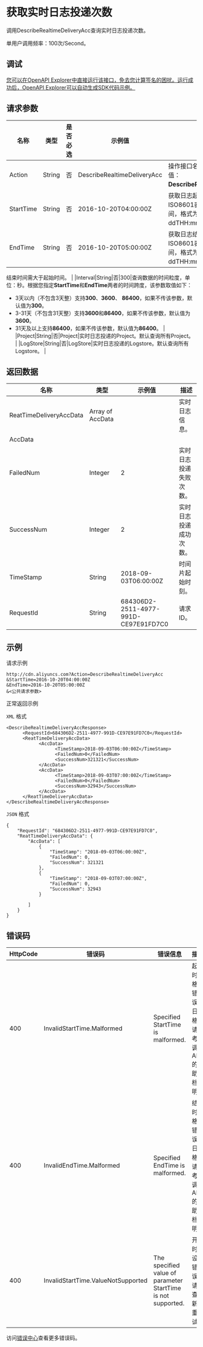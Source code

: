 # 获取实时日志投递次数

调用DescribeRealtimeDeliveryAcc查询实时日志投递次数。

单用户调用频率：100次/Second。

## 调试

[您可以在OpenAPI Explorer中直接运行该接口，免去您计算签名的困扰。运行成功后，OpenAPI Explorer可以自动生成SDK代码示例。](https://api.aliyun.com/#product=Cdn&api=DescribeRealtimeDeliveryAcc&type=RPC&version=2018-05-10)

## 请求参数

|名称|类型|是否必选|示例值|描述|
|--|--|----|---|--|
|Action|String|否|DescribeRealtimeDeliveryAcc|操作接口名，系统规定参数，取值：**DescribeRealtimeDeliveryAcc**。 |
|StartTime|String|否|2016-10-20T04:00:00Z|获取日志起始时间。日期格式按照ISO8601表示法，并使用UTC时间，格式为yyyy-MM-ddTHH:mm:ssZ。 |
|EndTime|String|否|2016-10-20T05:00:00Z|获取日志结束时间。日期格式按照ISO8601表示法，并使用UTC时间，格式为yyyy-MM-ddTHH:mm:ssZ。

 结束时间需大于起始时间。 |
|Interval|String|否|300|查询数据的时间粒度，单位：秒。根据您指定**StartTime**和**EndTime**两者的时间跨度，该参数取值如下：

 -   3天以内（不包含3天整）支持**300**、**3600**、 **86400**，如果不传该参数，默认值为**300**。
-   3-31天（不包含31天整）支持**3600**和**86400**，如果不传该参数，默认值为**3600**。
-   31天及以上支持**86400**，如果不传该参数，默认值为**86400**。 |
|Project|String|否|Project|实时日志投递的Project。默认查询所有Project。 |
|LogStore|String|否|LogStore|实时日志投递的Logstore。默认查询所有Logstore。 |

## 返回数据

|名称|类型|示例值|描述|
|--|--|---|--|
|ReatTimeDeliveryAccData|Array of AccData| |实时日志信息。 |
|AccData| | | |
|FailedNum|Integer|2|实时日志投递失败次数。 |
|SuccessNum|Integer|2|实时日志投递成功次数。 |
|TimeStamp|String|2018-09-03T06:00:00Z|时间片起始时刻。 |
|RequestId|String|684306D2-2511-4977-991D-CE97E91FD7C0|请求ID。 |

## 示例

请求示例

```
http://cdn.aliyuncs.com?Action=DescribeRealtimeDeliveryAcc
&StartTime=2016-10-20T04:00:00Z
&EndTime=2016-10-20T05:00:00Z
&<公共请求参数>
```

正常返回示例

`XML` 格式

```
<DescribeRealtimeDeliveryAccResponse>
	  <RequestId>684306D2-2511-4977-991D-CE97E91FD7C0</RequestId>
	  <ReatTimeDeliveryAccData>
		    <AccData>
			      <TimeStamp>2018-09-03T06:00:00Z</TimeStamp>
			      <FailedNum>0</FailedNum>
			      <SuccessNum>321321</SuccessNum>
		    </AccData>
		    <AccData>
			      <TimeStamp>2018-09-03T07:00:00Z</TimeStamp>
			      <FailedNum>0</FailedNum>
			      <SuccessNum>32943</SuccessNum>
		    </AccData>
	  </ReatTimeDeliveryAccData>
</DescribeRealtimeDeliveryAccResponse>
```

`JSON` 格式

```
{
    "RequestId": "684306D2-2511-4977-991D-CE97E91FD7C0",
    "ReatTimeDeliveryAccData": {
        "AccData": [
            {
                "TimeStamp": "2018-09-03T06:00:00Z",
                "FailedNum": 0,
                "SuccessNum": 321321
            },
            {
                "TimeStamp": "2018-09-03T07:00:00Z",
                "FailedNum": 0,
                "SuccessNum": 32943
            }
            
        ]
    }
}
```

## 错误码

|HttpCode|错误码|错误信息|描述|
|--------|---|----|--|
|400|InvalidStartTime.Malformed|Specified StartTime is malformed.|起始时间格式错误。日期格式请参考所调用API的帮助文档说明。|
|400|InvalidEndTime.Malformed|Specified EndTime is malformed.|结束时间格式错误。日期格式请参考所调用API的帮助文档说明。|
|400|InvalidStartTime.ValueNotSupported|The specified value of parameter StartTime is not supported.|开始时间设置错误，请检查更新后重试。|

访问[错误中心](https://error-center.alibabacloud.com/status/product/Cdn)查看更多错误码。

